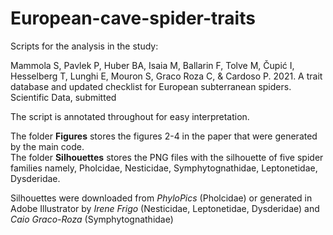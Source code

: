 # European-cave-spider-traits

Scripts for the analysis in the study:

Mammola S, Pavlek P, Huber BA, Isaia M, Ballarin F,  Tolve M, Čupić I, Hesselberg T, Lunghi E, Mouron S, Graco Roza C, & Cardoso P. 2021. A trait database and updated checklist for European subterranean spiders. Scientific Data, submitted

The script is annotated throughout for easy interpretation. 

The folder **Figures** stores the figures 2-4 in the paper that were generated by the main code. <br>
The folder **Silhouettes** stores the PNG files with the silhouette of five spider families namely, Pholcidae, Nesticidae, Symphytognathidae, Leptonetidae, Dysderidae.

Silhouettes were downloaded from *PhyloPics* (Pholcidae) or generated in Adobe Illustrator by *Irene Frigo* (Nesticidae, Leptonetidae, Dysderidae) and *Caio Graco-Roza* (Symphytognathidae)
